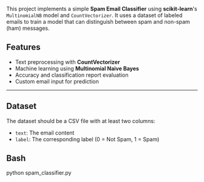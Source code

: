 
This project implements a simple **Spam Email Classifier** using **scikit-learn**'s `MultinomialNB` model and `CountVectorizer`. 
It uses a dataset of labeled emails to train a model that can distinguish between spam and non-spam (ham) messages.

## Features
- Text preprocessing with **CountVectorizer**
- Machine learning using **Multinomial Naive Bayes**
- Accuracy and classification report evaluation
- Custom email input for prediction

---

##  Dataset
The dataset should be a CSV file with at least two columns:
- `text`: The email content
- `label`: The corresponding label (0 = Not Spam, 1 = Spam)


## Bash
python spam_classifier.py



